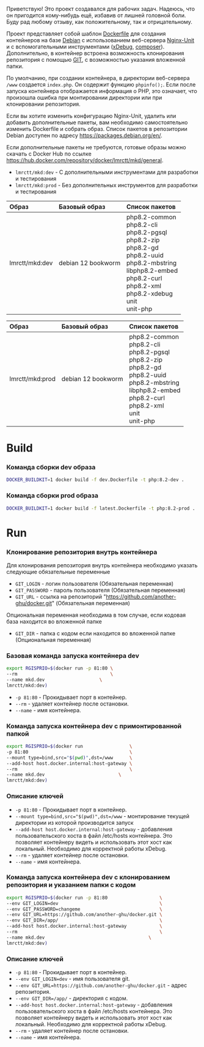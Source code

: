 Приветствую! Это проект создавался для рабочих задач. Надеюсь, что он пригодится кому-нибудь ещё, избавив от лишней головной боли.
Буду рад любому отзыву, как положительному, так и отрицательному.

Проект представляет собой шаблон [Dockerfile](https://docs.docker.com/reference/dockerfile/) для создания контейнеров на базе [Debian](https://www.debian.org/) с использованием веб-сервера [Nginx-Unit](https://unit.nginx.org/) и с вспомогательными инструментами ([xDebug](https://xdebug.org), [composer](https://getcomposer.org)). Дополнительно, в контейнер встроена возможность клонирования репозитория с помощью [GIT](https://git-scm.com/), с возможностью указания вложенной папки.

По умолчанию, при создании контейнера, в директории веб-сервера `/www` создается `index.php`. Он содержит функцию `phpinfo();`. Если после запуска контейнера отображается информация о PHP, это означает, что произошла ошибка при монтировании директории или при клонировании репозитория.

Если вы хотите изменить конфигурацию Nginx-Unit, удалить или добавить дополнительные пакеты, вам необходимо самостоятельно изменить Dockerfile и собрать образ. Список пакетов в репозитории Debian доступен по адресу https://packages.debian.org/en/.

Если дополнительные пакеты не требуются, готовые образы можно скачать с Docker Hub по ссылке https://hub.docker.com/repository/docker/lmrctt/mkd/general.

* `lmrctt/mkd:dev` - С дополнительными инструментами для разработки и тестирования
* `lmrctt/mkd:prod` - Без дополнительных инструментов для разработки и тестирования

| Образ          | Базовый образ      | Список пакетов                                                                                                                                                                                                                    |
|:---------------|:-------------------|:----------------------------------------------------------------------------------------------------------------------------------------------------------------------------------------------------------------------------------|
| lmrctt/mkd:dev | debian 12 bookworm | php8.2-common <br/> php8.2-cli <br/> php8.2-pgsql <br/> php8.2-zip <br/> php8.2-gd <br/> php8.2-uuid <br/> php8.2-mbstring <br/> libphp8.2-embed <br/> php8.2-curl <br/> php8.2-xml <br/> php8.2-xdebug <br/> unit <br/> unit-php |


| Образ           | Базовый образ      | Список пакетов                                                                                                                                                                                                |
|:----------------|:-------------------|:--------------------------------------------------------------------------------------------------------------------------------------------------------------------------------------------------------------|
| lmrctt/mkd:prod | debian 12 bookworm | php8.2-common <br/> php8.2-cli <br/> php8.2-pgsql <br/> php8.2-zip <br/> php8.2-gd <br/> php8.2-uuid <br/> php8.2-mbstring <br/> libphp8.2-embed <br/> php8.2-curl <br/> php8.2-xml <br/> unit <br/> unit-php |


# Build
### Команда сборки dev образа
```bash
DOCKER_BUILDKIT=1 docker build -f dev.Dockerfile -t php:8.2-dev .
```
### Команда сборки prod образа
```bash
DOCKER_BUILDKIT=1 docker build -f latest.Dockerfile -t php:8.2-prod .
```
# Run
### Клонирование репозитория внутрь контейнера
<p>Для клонирования репозитория внутрь контейнера необходимо указать следующие обязательные переменные</p>

* `GIT_LOGIN` - логин пользователя (Обязательная переменная)
* `GIT_PASSWORD` - пароль пользователя (Обязательная переменная)
* `GIT_URL` - ссылка на репозиторий "https://github.com/another-ghu/docker.git" (Обязательная переменная)

<p>Опциональная переменная необходима в том случае, если кодовая база находится во вложенной папке</p>

* `GIT_DIR` - папка с кодом если находится во вложенной папке (Опциональная переменная)

### Базовая команда запуска контейнера dev
```bash
export RGISPRIO=$(docker run -p 81:80 \
--rm                                  \
--name mkd.dev                    \
lmrctt/mkd:dev)
```
* `-p 81:80` - Прокидывает порт в контейнер.
* `--rm` - удаляет контейнер после остановки.
* `--name` - имя контейнера.
### Команда запуска контейнера dev с примонтированной папкой
```bash
export RGISPRIO=$(docker run                 \
-p 81:80                                     \
--mount type=bind,src="$(pwd)",dst=/www      \
--add-host host.docker.internal:host-gateway \
--rm                                         \
--name mkd.dev                           \
lmrctt/mkd:dev)
```
### Описание ключей
* `-p 81:80` - Прокидывает порт в контейнер.
* `--mount type=bind,src="$(pwd)",dst=/www` - монтирование текущей директории из которой производится запуск
* `--add-host host.docker.internal:host-gateway` - добавления пользовательского хоста в файл /etc/hosts контейнера. Это позволяет контейнеру видеть и использовать этот хост как локальный. Необходимо для корректной работы xDebug.
* `--rm` - удаляет контейнер после остановки.
* `--name` - имя контейнера.

### Команда запуска контейнера dev с клонированием репозитория и указанием папки с кодом
```bash
export RGISPRIO=$(docker run -p 81:80                   \
--env GIT_LOGIN=dev                                     \
--env GIT_PASSWORD=changeme                             \
--env GIT_URL=https://github.com/another-ghu/docker.git \
--env GIT_DIR=/app/                                     \
--add-host host.docker.internal:host-gateway            \
--rm                                                    \
--name mkd.dev                                      \
lmrctt/mkd:dev)
```
### Описание ключей
* `-p 81:80` - Прокидывает порт в контейнер.
* `--env GIT_LOGIN=dev` - имя пользователя git.
* `--env GIT_URL=https://github.com/another-ghu/docker.git` - адрес репозитория.
* `--env GIT_DIR=/app/` - директория с кодом.
* `--add-host host.docker.internal:host-gateway` - добавления пользовательского хоста в файл /etc/hosts контейнера. Это позволяет контейнеру видеть и использовать этот хост как локальный. Необходимо для корректной работы xDebug.
* `--rm` - удаляет контейнер после остановки.
* `--name` - имя контейнера.